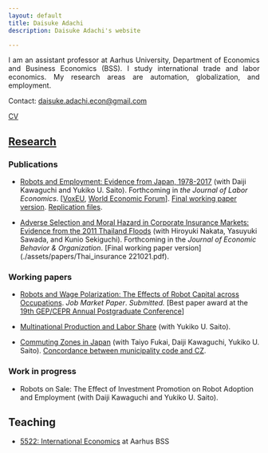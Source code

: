 ```yaml
---
layout: default
title: Daisuke Adachi
description: Daisuke Adachi's website

---
```


<p align="justify">I am an assistant professor at Aarhus University, Department of Economics and Business Economics (BSS). I study international trade and labor economics. My research areas are automation, globalization, and employment.</p>

Contact: [daisuke.adachi.econ@gmail.com](mailto:daisuke.adachi.econ@gmail.com)

[CV](assets/Daisuke_Adachi_CV_latest.pdf)

## [Research](./research.html)

### Publications


- [Robots and Employment: Evidence from Japan, 1978-2017](https://www.journals.uchicago.edu/doi/10.1086/723205) (with Daiji Kawaguchi and Yukiko U. Saito). Forthcoming in *the Journal of Labor Economics*. [[VoxEU](https://voxeu.org/article/robots-and-employment-evidence-japan), [World Economic Forum](https://www.weforum.org/agenda/2021/02/robots-artificial-intelligence-japan/)]. [Final working paper version](./assets/papers/robot_japan_latest.pdf). [Replication files](https://github.com/daisukeadachi/aks_robots).



- [Adverse Selection and Moral Hazard in Corporate Insurance Markets: Evidence from the 2011 Thailand Floods](https://authors.elsevier.com/sd/article/S0167268122004371) (with Hiroyuki Nakata, Yasuyuki Sawada, and Kunio Sekiguchi). Forthcoming in the *Journal of Economic Behavior & Organization*. [Final working paper version](./assets/papers/Thai_insurance 221021.pdf).



### Working papers

- [Robots and Wage Polarization: The Effects of Robot Capital across Occupations](./assets/papers/draft_JMP_adachi_latest.pdf). *Job Market Paper*. *Submitted.* [Best paper award at the [19th GEP/CEPR Annual Postgraduate Conference](https://www.nottingham.ac.uk/gep/news-events/conferences/2020-21/postgrad-conference-2021.aspx)]




- [Multinational Production and Labor Share](./assets/papers/multinational_thaiflood_latest.pdf) (with Yukiko U. Saito). 




- [Commuting Zones in Japan](./assets/papers/commuting_zones_rietidp.pdf) (with Taiyo Fukai, Daiji Kawaguchi, Yukiko U. Saito). [Concordance between municipality code and CZ](https://github.com/daisukeadachi/commuting_zone_japan).



### Work in progress

- Robots on Sale: The Effect of Investment Promotion on Robot Adoption and Employment (with Daiji Kawaguchi and Yukiko U. Saito).




## Teaching

- [5522: International Economics](https://sites.google.com/view/5522-internationaltrade) at Aarhus BSS



<!--

221222 taken as a note below...

## [Others](./others.html)

- Non-academic writings
  - [AIが雇用に与える影響をどう評価するべきか](https://toyokeizai.net/articles/-/568546)
  - フィールド・アイ連載 [1](https://www.jil.go.jp/institute/zassi/backnumber/2022/05/pdf/112-113.pdf), [2](https://www.jil.go.jp/institute/zassi/backnumber/2022/06/pdf/106-107.pdf), [3](https://www.jil.go.jp/institute/zassi/backnumber/2022/07/pdf/099-100.pdf)
- [Cover-letter generator](https://github.com/daisukeadachi/cover) for academic job market candidates 

-->
